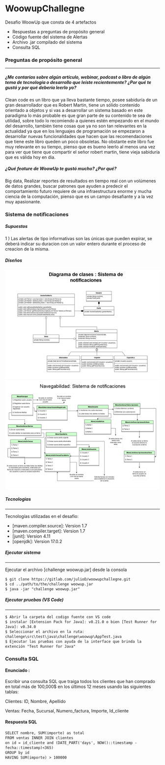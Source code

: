 # WoowupChallegne

Desafio WoowUp que consta de 4 artefactos
- Respuestas a preguntas de propósito general
- Código fuente del sistema de Alertas
- Archivo .jar compilado del sistema
- Consulta SQL

### Preguntas de propósito general
***
##### ¿Me contarías sobre algún artículo, webinar, podcast o libro de algún tema de tecnología o desarrollo que leíste recientemente? ¿Por qué te gustó y por qué debería leerlo yo?

Clean code es un libro que ya lleva bastante tiempo, posee sabiduría de un gran desarrollador que es Robert Martin, tiene un sólido contenido orientado a objetos y si vas a desarrollar un sistema basado en este paradigma lo más probable es que gran parte de su contenido te sea de utilidad, sobre todo lo recomiendo a quienes estén empezando en el mundo del desarrollo, también tiene cosas que ya no son tan relevantes en la actualidad ya que en los lenguajes de programación se empezaron a desarrollar nuevas funcionalidades que hacen que las recomendaciones que tiene este libro queden un poco obsoletas. No obstante este libro fue muy relevante en su tiempo, pienso que es bueno leerlo al menos una vez para ver que tiene que compartir el señor robert martin, tiene vieja sabiduría que es válida hoy en dia.

##### ¿Qué feature de WoowUp te gustó mucho? ¿Por qué?

Big data, Realizar reportes de resultados en tiempo real con un volúmenes de datos grandes, buscar patrones que ayuden a predecir el comportamiento futuro requiere de una infraestructura enorme y mucha ciencia de la computación, pienso que es un campo desafiante y a la vez muy apasionante.

### Sistema de notificaciones
##### Supuestos
1 ) Las alertas de tipo informativas son las únicas que pueden expirar, se deberá indicar su duracion con un valor entero durante el proceso de creacion de la misma.
##### Diseños
![DC](https://github.com/juliougd/WoowUp-Challenge/blob/main/imagenes/DiagramaDeClases.png?raw=true)
![Navegabilidad](https://github.com/juliougd/WoowUp-Challenge/blob/main/imagenes/Navegabilidad.png?raw=true)

##### Tecnologias
***
Tecnologías utilizadas en el desafio:
* [maven.compiler.source]: Version 1.7
* [maven.compiler.target]: Version 1.7
* [junit]: Version 4.11
* [openjdk]: Version 17.0.2

##### Ejecutar sistema
***
Ejecutar el archivo [challenge woowup.jar] desde la consola
```
$ git clone https://gitlab.com/julioD/woowupchallegne.git
$ cd ../path/to/the/challenge woowup.jar
$ java -jar "challenge woowup.jar"
```
##### Ejecutar pruebas (VS Code)
***
```
$ Abrir la carpeta del codigo fuente con VS code
$ instalar [Extension Pack for Java]: v0.21.0 o bien [Test Runner for Java]: v0.34.0
$ Seleccionar el archivo en la ruta: challenge\src\test\java\challenge\woowup\AppTest.java
$ Ejecutar las pruebas con ayuda de la interface que brinda la extención "Test Runner for Java"
```

### Consulta SQL 
#### Enunciado : 
Escribir una consulta SQL que traiga todos los clientes que han comprado en total más de 100,000$ en los últimos 12 meses usando las siguientes tablas: 

Clientes: ID, Nombre, Apellido

Ventas: Fecha, Sucursal, Numero_factura, Importe, Id_cliente
#### Respuesta SQL
```
SELECT nombre, SUM(importe) as total
FROM ventas INNER JOIN clientes
on id = id_cliente and (DATE_PART('days', NOW()::timestamp - fecha::timestamp)<365)
GROUP by id
HAVING SUM(importe) > 100000
```
